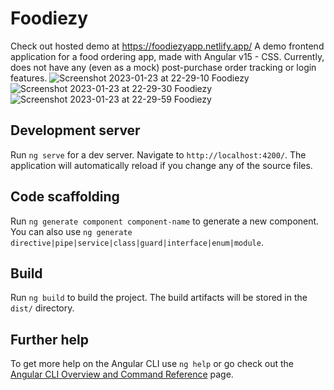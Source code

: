 # Foodiezy
Check out hosted demo at https://foodiezyapp.netlify.app/
A demo frontend application for a food ordering app, made with Angular v15 - CSS.
Currently, does not have any (even as a mock) post-purchase order tracking or login features.
![Screenshot 2023-01-23 at 22-29-10 Foodiezy](https://user-images.githubusercontent.com/46249941/214157326-dbf2802f-5b09-4d06-a9c7-90528ba678a4.png)
![Screenshot 2023-01-23 at 22-29-30 Foodiezy](https://user-images.githubusercontent.com/46249941/214157368-ee27a25f-7476-4707-bac0-c7dff17c3821.png)
![Screenshot 2023-01-23 at 22-29-59 Foodiezy](https://user-images.githubusercontent.com/46249941/214157380-8f08578a-a5ee-4196-8b7c-6e50c46fab04.png)

## Development server

Run `ng serve` for a dev server. Navigate to `http://localhost:4200/`. The application will automatically reload if you change any of the source files.

## Code scaffolding

Run `ng generate component component-name` to generate a new component. You can also use `ng generate directive|pipe|service|class|guard|interface|enum|module`.

## Build

Run `ng build` to build the project. The build artifacts will be stored in the `dist/` directory.

## Further help

To get more help on the Angular CLI use `ng help` or go check out the [Angular CLI Overview and Command Reference](https://angular.io/cli) page.
